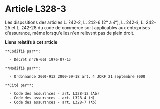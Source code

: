 # Article L328-3

Les dispositions des articles L. 242-2, L. 242-6 (2° à 4°), L. 242-8, L. 242-25 et L. 242-28 du code de commerce sont
applicables aux entreprises d'assurance, même lorsqu'elles n'en relèvent pas de plein droit.

**Liens relatifs à cet article**

	**Codifié par**:

	  - Décret n°76-666 1976-07-16

	**Modifié par**:

	  - Ordonnance 2000-912 2000-09-18 art. 4 JORF 21 septembre 2000

	**Cité par**:

	  - Code des assurances - art. L328-12 (Ab)
	  - Code des assurances - art. L328-4 (M)
	  - Code des assurances - art. L328-7 (Ab)
